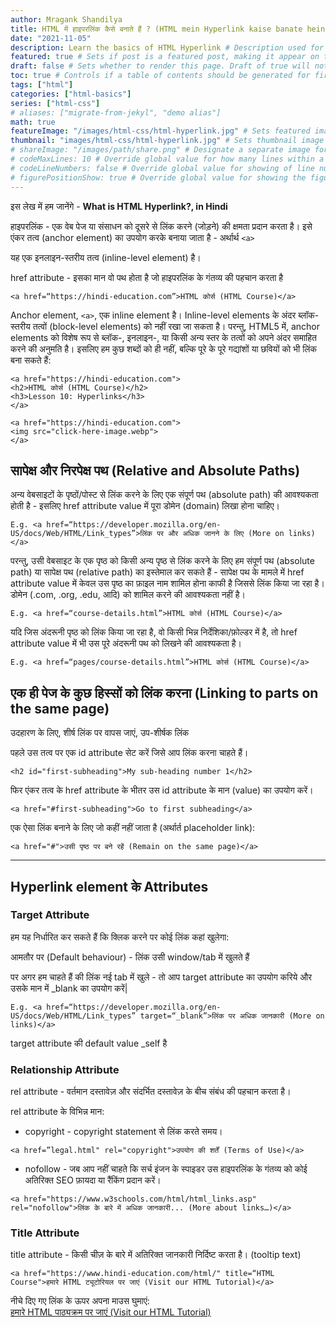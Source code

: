 ```yaml
---
author: Mragank Shandilya
title: HTML में हाइपरलिंक कैसे बनाते हैं ? (HTML mein Hyperlink kaise banate hein?)
date: "2021-11-05"
description: Learn the basics of HTML Hyperlink # Description used for search engine.
featured: true # Sets if post is a featured post, making it appear on the sidebar. A featured post won't be listed on the sidebar if it's the current page
draft: false # Sets whether to render this page. Draft of true will not be rendered.
toc: true # Controls if a table of contents should be generated for first-level links automatically.
tags: ["html"]
categories: ["html-basics"]
series: ["html-css"]
# aliases: ["migrate-from-jekyl", "demo alias"]
math: true
featureImage: "/images/html-css/html-hyperlink.jpg" # Sets featured image on blog post.
thumbnail: "images/html-css/html-hyperlink.jpg" # Sets thumbnail image appearing inside card on homepage. I will keep it the same as featureImage.
# shareImage: "/images/path/share.png" # Designate a separate image for social media sharing.
# codeMaxLines: 10 # Override global value for how many lines within a code block before auto-collapsing.
# codeLineNumbers: false # Override global value for showing of line numbers within code block.
# figurePositionShow: true # Override global value for showing the figure label.
---
```


इस लेख में हम जानेंगे - <strong>What is HTML Hyperlink?, in Hindi</strong>

हाइपरलिंक - एक वेब पेज या संसाधन को दूसरे से लिंक करने (जोड़ने) की क्षमता प्रदान करता है।
इसे एंकर तत्व (anchor element) का उपयोग करके बनाया जाता है - अर्थार्थ `<a>` 

यह एक इनलाइन-स्तरीय तत्व (inline-level element) है।

href attribute - इसका मान वो पथ होता है जो हाइपरलिंक के गंतव्य की पहचान करता है

```
<a href=“https://hindi-education.com”>HTML कोर्स (HTML Course)</a>
```

Anchor element, `<a>`, एक inline element है। Inline-level elements के अंदर ब्लॉक-स्तरीय तत्वों (block-level elements) को नहीं रखा जा सकता है। परन्तु, HTML5 में, anchor elements को विशेष रूप से ब्लॉक-, इनलाइन-, या किसी अन्य स्तर के तत्वों को अपने अंदर समाहित करने की अनुमति है। इसलिए हम कुछ शब्दों को ही नहीं, बल्कि पूरे के पूरे गद्यांशों या छवियों को भी लिंक बना सकते हैं:

```
<a href="https://hindi-education.com">
<h2>HTML कोर्स (HTML Course)</h2>
<h3>Lesson 10: Hyperlinks</h3>
</a>
```

```
<a href="https://hindi-education.com">
<img src="click-here-image.webp">
</a>
```


## सापेक्ष और निरपेक्ष पथ (Relative and Absolute Paths)

अन्य वेबसाइटों के पृष्ठों/पोस्ट से लिंक करने के लिए एक संपूर्ण पथ (absolute path) की आवश्यकता होती है - इसलिए href attribute value में पूरा डोमेन (domain) लिखा होना चाहिए।

```
E.g. <a href=“https://developer.mozilla.org/en-US/docs/Web/HTML/Link_types”>लिंक पर और अधिक जानने के लिए (More on links)</a>
```

परन्तु, उसी वेबसाइट के एक पृष्ठ को किसी अन्य पृष्ठ से लिंक करने के लिए हम संपूर्ण पथ (absolute path) या सापेक्ष पथ (relative path) का इस्तेमाल कर सकते हैं - सापेक्ष पथ के मामले में href attribute value में केवल उस पृष्ठ का फ़ाइल नाम शामिल होना काफी है जिससे लिंक किया जा रहा है। डोमेन (.com, .org, .edu, आदि) को शामिल करने की आवश्यकता नहीं है।

```
E.g. <a href=“course-details.html”>HTML कोर्स (HTML Course)</a>
```

यदि जिस अंदरूनी पृष्ठ को लिंक किया जा रहा है, वो किसी भिन्न निर्देशिका/फ़ोल्डर में है, तो href attribute value में भी उस पूरे अंदरूनी पथ को लिखने की आवश्यकता है।

```
E.g. <a href=“pages/course-details.html”>HTML कोर्स (HTML Course)</a>
```


## एक ही पेज के कुछ हिस्सों को लिंक करना (Linking to parts on the same page)

उदहारण के लिए, शीर्ष लिंक पर वापस जाएं, उप-शीर्षक लिंक

पहले उस तत्व पर एक id attribute सेट करें जिसे आप लिंक करना चाहते हैं।

```
<h2 id="first-subheading">My sub-heading number 1</h2>
```

फिर एंकर तत्व के href attribute के भीतर उस id attribute के मान (value) का उपयोग करें।

```
<a href="#first-subheading">Go to first subheading</a> 
```

एक ऐसा लिंक बनाने के लिए जो कहीं नहीं जाता है (अर्थार्त placeholder link):

```
<a href="#">उसी पृष्ठ पर बने रहें (Remain on the same page)</a> 
```

<hr>

## Hyperlink element के Attributes

### Target Attribute

हम यह निर्धारित कर सकते हैं कि क्लिक करने पर कोई लिंक कहां खुलेगा:

आमतौर पर (Default behaviour) - लिंक उसी window/tab में खुलते हैं

पर अगर हम चाहते हैं की लिंक नई tab में खुले - तो आप target attribute का उपयोग करिये और उसके मान में _blank का उपयोग करें| 

```
E.g. <a href=“https://developer.mozilla.org/en-US/docs/Web/HTML/Link_types” target=“_blank”>लिंक पर अधिक जानकारी (More on links)</a>
```

<div class="alert alert-note">
  <div>
    target attribute की default value _self है
  </div>
</div>

### Relationship Attribute

rel attribute - वर्तमान दस्तावेज़ और संदर्भित दस्तावेज़ के बीच संबंध की पहचान करता है।

rel attribute के विभिन्न मान: 
* copyright - copyright statement से लिंक करते समय।

```
<a href=”legal.html" rel="copyright">उपयोग की शर्तें (Terms of Use)</a>  
```

* nofollow - जब आप नहीं चाहते कि सर्च इंजन के स्पाइडर उस हाइपरलिंक के गंतव्य को कोई अतिरिक्त SEO फ़ायदा या रैंकिंग प्रदान करें। 

```
<a href="https://www.w3schools.com/html/html_links.asp" rel="nofollow">लिंक के बारे में अधिक जानकारी... (More about links…)</a>  
```

### Title Attribute

title attribute - किसी चीज़ के बारे में अतिरिक्त जानकारी निर्दिष्ट करता है। (tooltip text)

```
<a href="https://www.hindi-education.com/html/" title=“HTML Course">हमारे HTML ट्यूटोरियल पर जाएं (Visit our HTML Tutorial)</a>
```
नीचे दिए गए लिंक के ऊपर अपना माउस घुमाएं: <br>
<a href="#" title="HTML Course"> हमारे HTML पाठ्यक्रम पर जाएं (Visit our HTML Tutorial) </a>

